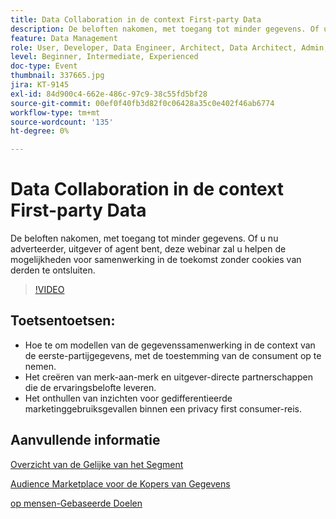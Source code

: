 ```yaml
---
title: Data Collaboration in de context First-party Data
description: De beloften nakomen, met toegang tot minder gegevens. Of u nu adverteerder, uitgever of agent bent, deze webinar zal u helpen de mogelijkheden voor samenwerking in de toekomst zonder cookies van derden te ontsluiten.
feature: Data Management
role: User, Developer, Data Engineer, Architect, Data Architect, Admin, Leader
level: Beginner, Intermediate, Experienced
doc-type: Event
thumbnail: 337665.jpg
jira: KT-9145
exl-id: 84d900c4-662e-486c-97c9-38c55fd5bf28
source-git-commit: 00ef0f40fb3d82f0c06428a35c0e402f46ab6774
workflow-type: tm+mt
source-wordcount: '135'
ht-degree: 0%

---
```


# Data Collaboration in de context First-party Data

De beloften nakomen, met toegang tot minder gegevens. Of u nu adverteerder, uitgever of agent bent, deze webinar zal u helpen de mogelijkheden voor samenwerking in de toekomst zonder cookies van derden te ontsluiten.

>[!VIDEO](https://video.tv.adobe.com/v/337665/?learn=on)

## Toetsentoetsen:

* Hoe te om modellen van de gegevenssamenwerking in de context van de eerste-partijgegevens, met de toestemming van de consument op te nemen.
* Het creëren van merk-aan-merk en uitgever-directe partnerschappen die de ervaringsbelofte leveren.
* Het onthullen van inzichten voor gedifferentieerde marketinggebruiksgevallen binnen een privacy first consumer-reis.

## Aanvullende informatie

[ Overzicht van de Gelijke van het Segment ](https://experienceleague.adobe.com/docs/experience-platform/segmentation/ui/segment-match.html?lang=en)

[ Audience Marketplace voor de Kopers van Gegevens ](https://experienceleague.adobe.com/docs/audience-manager/user-guide/features/audience-marketplace/audience-marketplace-for-data-buyers/marketplace-data-buyers.html?lang=en)

[ op mensen-Gebaseerde Doelen ](https://experienceleague.adobe.com/docs/audience-manager/user-guide/features/destinations/people-based/people-based-destinations-overview.html?lang=en)
